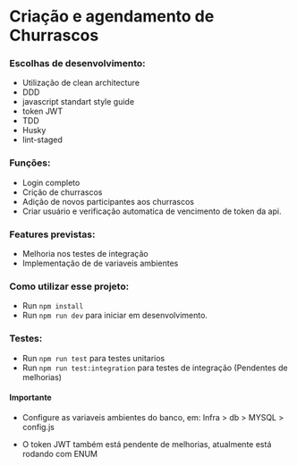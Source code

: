 # Criação e agendamento de Churrascos


### Escolhas de desenvolvimento:

- Utilização de clean architecture
- DDD
- javascript standart style guide
- token JWT
- TDD
- Husky
- lint-staged

### Funções:

- Login completo
- Crição de churrascos
- Adição de novos participantes aos churrascos
- Criar usuário e verificação automatica de vencimento de token da api.


### Features previstas:

- Melhoria nos testes de integração
- Implementação de de variaveis ambientes

### Como utilizar esse projeto:

- Run `npm install`
- Run `npm run dev` para iniciar em desenvolvimento.


### Testes:
- Run `npm run test` para testes unitarios 
- Run `npm run test:integration` para testes de integração (Pendentes de melhorias) 


#### Importante

- Configure  as variaveis ambientes do banco, em:
  Infra > db > MYSQL > config.js

- O token JWT também está pendente de melhorias, atualmente está rodando com ENUM